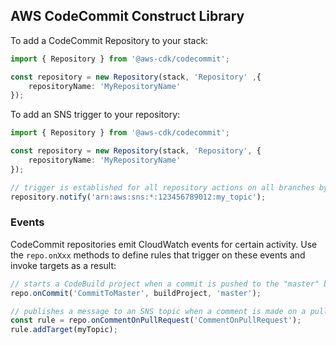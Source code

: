 ## AWS CodeCommit Construct Library

To add a CodeCommit Repository to your stack:

```ts
import { Repository } from '@aws-cdk/codecommit';

const repository = new Repository(stack, 'Repository' ,{
    repositoryName: 'MyRepositoryName'
});
```

To add an SNS trigger to your repository:

```ts
import { Repository } from '@aws-cdk/codecommit';

const repository = new Repository(stack, 'Repository', {
    repositoryName: 'MyRepositoryName'
});

// trigger is established for all repository actions on all branches by default.
repository.notify('arn:aws:sns:*:123456789012:my_topic');
```

### Events

CodeCommit repositories emit CloudWatch events for certain activity. Use the
`repo.onXxx` methods to define rules that trigger on these events and invoke
targets as a result:

```ts
// starts a CodeBuild project when a commit is pushed to the "master" branch of the repo
repo.onCommit('CommitToMaster', buildProject, 'master');

// publishes a message to an SNS topic when a comment is made on a pull request
const rule = repo.onCommentOnPullRequest('CommentOnPullRequest');
rule.addTarget(myTopic);
```
